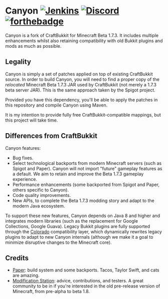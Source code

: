 # Canyon [![Jenkins](https://img.shields.io/jenkins/build/https/ci.canyonmodded.com/job/canyon)](https://ci.canyonmodded.com/job/velocity) [![Discord](https://img.shields.io/discord/627985817020923937)](https://discord.gg/hj5m5z3) [![forthebadge](https://forthebadge.com/images/badges/contains-technical-debt.svg)](https://forthebadge.com)

Canyon is a fork of CraftBukkit for Minecraft Beta 1.7.3. It includes multiple
enhancements whilst also retaining compatibility with old Bukkit plugins and
mods as much as possible.

## Legality

Canyon is simply a set of patches applied on top of existing CraftBukkit source.
In order to build Canyon, you will need to find a proper copy of the _relocated_
Minecraft Beta 1.7.3 JAR used by CraftBukkit (not merely a 1.7.3 beta server JAR).
This is the same approach taken by the Spigot project.

Provided you have this dependency, you'll be able to apply the patches in this
repository and compile Canyon using Maven.

It is my intention to provide fully free CraftBukkit-compatible mappings, but this
project will take time.

## Differences from CraftBukkit

Canyon features:

* Bug fixes.
* Select technological backports from modern Minecraft servers (such as Spigot
  and Paper). Canyon will not import "future" gameplay features as a default.
  We aim to retain and improve the Beta 1.7.3 gameplay experience.
* Performance enhancements (some backported from Spigot and Paper, others specific
  to Canyon).
* Code quality improvements.
* New APIs, to complete the Beta 1.7.3 modding story and adapt to the modern
  Java ecosystem.

To support these new features, Canyon depends on Java 8 and higher and integrates
modern libraries (such as the replacement for Google Collections, Google Guava).
Legacy Bukkit plugins are fully supported through the [Colorado](https://github.com/canyonmodded/colorado)
compatibility layer, which dynamically rewrites legacy plugins to adapt to new
Canyon internals (although we make it a goal to minimize disruptive changes to
the Minecraft core).

## Credits

* [Paper](https://papermc.io/): build system and some backports. Tacos, Taylor
  Swift, and cats are amazing.
* [Modification Station](https://discord.gg/Q2VguhU): advice, contributions,
  and testers. A great community to be in if you're interested in the old
  pre-release version of Minecraft, from pre-alpha to beta 1.8.
